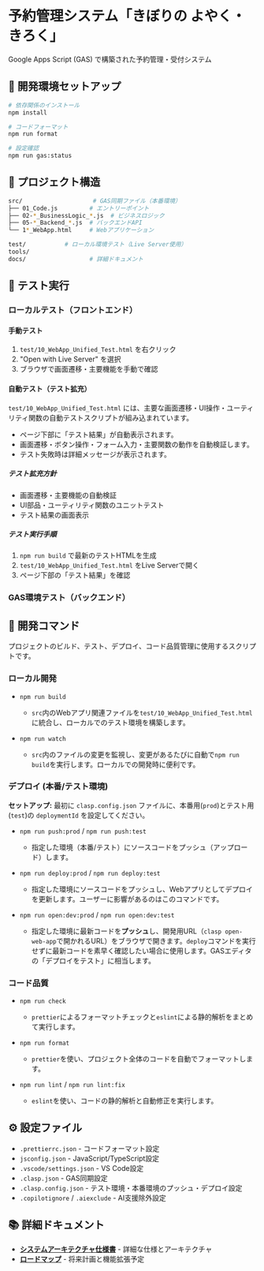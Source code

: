 # 予約管理システム「きぼりの よやく・きろく」

Google Apps Script (GAS) で構築された予約管理・受付システム

## 🚀 **開発環境セットアップ**

```bash
# 依存関係のインストール
npm install

# コードフォーマット
npm run format

# 設定確認
npm run gas:status
```

## 📁 **プロジェクト構造**

```bash
src/                    # GAS同期ファイル（本番環境）
├── 01_Code.js         # エントリーポイント
├── 02-*_BusinessLogic_*.js  # ビジネスロジック
├── 05-*_Backend_*.js  # バックエンドAPI
└── 1*_WebApp.html     # Webアプリケーション

test/           # ローカル環境テスト（Live Server使用）
tools/
docs/                  # 詳細ドキュメント
```

## 🧪 **テスト実行**

### ローカルテスト（フロントエンド）

#### 手動テスト

1. `test/10_WebApp_Unified_Test.html` を右クリック
2. "Open with Live Server" を選択
3. ブラウザで画面遷移・主要機能を手動で確認

#### 自動テスト（テスト拡充）

`test/10_WebApp_Unified_Test.html` には、主要な画面遷移・UI操作・ユーティリティ関数の自動テストスクリプトが組み込まれています。

- ページ下部に「テスト結果」が自動表示されます。
- 画面遷移・ボタン操作・フォーム入力・主要関数の動作を自動検証します。
- テスト失敗時は詳細メッセージが表示されます。

##### テスト拡充方針

- 画面遷移・主要機能の自動検証
- UI部品・ユーティリティ関数のユニットテスト
- テスト結果の画面表示

##### テスト実行手順

1. `npm run build` で最新のテストHTMLを生成
2. `test/10_WebApp_Unified_Test.html` をLive Serverで開く
3. ページ下部の「テスト結果」を確認

### GAS環境テスト（バックエンド）

## 🔧 開発コマンド

プロジェクトのビルド、テスト、デプロイ、コード品質管理に使用するスクリプトです。

### ローカル開発

- `npm run build`
  - `src`内のWebアプリ関連ファイルを`test/10_WebApp_Unified_Test.html`に統合し、ローカルでのテスト環境を構築します。

- `npm run watch`
  - `src`内のファイルの変更を監視し、変更があるたびに自動で`npm run build`を実行します。ローカルでの開発時に便利です。

### デプロイ (本番/テスト環境)

**セットアップ:**
最初に `clasp.config.json` ファイルに、本番用(`prod`)とテスト用(`test`)の `deploymentId` を設定してください。

- `npm run push:prod` / `npm run push:test`
  - 指定した環境（本番/テスト）にソースコードをプッシュ（アップロード）します。

- `npm run deploy:prod` / `npm run deploy:test`
  - 指定した環境にソースコードをプッシュし、Webアプリとしてデプロイを更新します。ユーザーに影響があるのはこのコマンドです。

- `npm run open:dev:prod` / `npm run open:dev:test`
  - 指定した環境に最新コードを**プッシュ**し、開発用URL（`clasp open-web-app`で開かれるURL）をブラウザで開きます。`deploy`コマンドを実行せずに最新コードを素早く確認したい場合に使用します。GASエディタの「デプロイをテスト」に相当します。

### コード品質

- `npm run check`
  - `prettier`によるフォーマットチェックと`eslint`による静的解析をまとめて実行します。

- `npm run format`
  - `prettier`を使い、プロジェクト全体のコードを自動でフォーマットします。

- `npm run lint` / `npm run lint:fix`
  - `eslint`を使い、コードの静的解析と自動修正を実行します。

## ⚙️ **設定ファイル**

- `.prettierrc.json` - コードフォーマット設定
- `jsconfig.json` - JavaScript/TypeScript設定
- `.vscode/settings.json` - VS Code設定
- `.clasp.json` - GAS同期設定
- `.clasp.config.json` - テスト環境・本番環境のプッシュ・デプロイ設定
- `.copilotignore` / `.aiexclude` - AI支援除外設定

## 📚 **詳細ドキュメント**

- **[システムアーキテクチャ仕様書](docs/ARCHITECTURE.md)** - 詳細な仕様とアーキテクチャ
- **[ロードマップ](docs/roadmap.md)** - 将来計画と機能拡張予定
